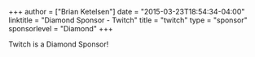 +++
author = ["Brian Ketelsen"]
date = "2015-03-23T18:54:34-04:00"
linktitle = "Diamond Sponsor - Twitch"
title = "twitch"
type = "sponsor"
sponsorlevel = "Diamond"
+++

Twitch is a Diamond Sponsor!

